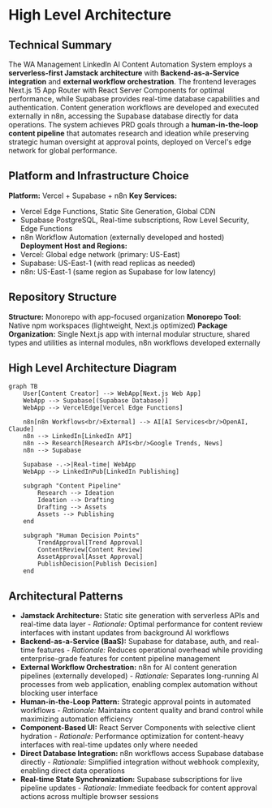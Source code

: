 # High Level Architecture

## Technical Summary

The WA Management LinkedIn AI Content Automation System employs a **serverless-first Jamstack architecture** with **Backend-as-a-Service integration** and **external workflow orchestration**. The frontend leverages Next.js 15 App Router with React Server Components for optimal performance, while Supabase provides real-time database capabilities and authentication. Content generation workflows are developed and executed externally in n8n, accessing the Supabase database directly for data operations. The system achieves PRD goals through a **human-in-the-loop content pipeline** that automates research and ideation while preserving strategic human oversight at approval points, deployed on Vercel's edge network for global performance.

## Platform and Infrastructure Choice

**Platform:** Vercel + Supabase + n8n
**Key Services:**

- Vercel Edge Functions, Static Site Generation, Global CDN
- Supabase PostgreSQL, Real-time subscriptions, Row Level Security, Edge Functions
- n8n Workflow Automation (externally developed and hosted)
  **Deployment Host and Regions:**
- Vercel: Global edge network (primary: US-East)
- Supabase: US-East-1 (with read replicas as needed)
- n8n: US-East-1 (same region as Supabase for low latency)

## Repository Structure

**Structure:** Monorepo with app-focused organization
**Monorepo Tool:** Native npm workspaces (lightweight, Next.js optimized)
**Package Organization:** Single Next.js app with internal modular structure, shared types and utilities as internal modules, n8n workflows developed externally

## High Level Architecture Diagram

```mermaid
graph TB
    User[Content Creator] --> WebApp[Next.js Web App]
    WebApp --> Supabase[(Supabase Database)]
    WebApp --> VercelEdge[Vercel Edge Functions]

    n8n[n8n Workflows<br/>External] --> AI[AI Services<br/>OpenAI, Claude]
    n8n --> LinkedIn[LinkedIn API]
    n8n --> Research[Research APIs<br/>Google Trends, News]
    n8n --> Supabase

    Supabase -.->|Real-time| WebApp
    WebApp --> LinkedInPub[LinkedIn Publishing]

    subgraph "Content Pipeline"
        Research --> Ideation
        Ideation --> Drafting
        Drafting --> Assets
        Assets --> Publishing
    end

    subgraph "Human Decision Points"
        TrendApproval[Trend Approval]
        ContentReview[Content Review]
        AssetApproval[Asset Approval]
        PublishDecision[Publish Decision]
    end
```

## Architectural Patterns

- **Jamstack Architecture:** Static site generation with serverless APIs and real-time data layer - _Rationale:_ Optimal performance for content review interfaces with instant updates from background AI workflows
- **Backend-as-a-Service (BaaS):** Supabase for database, auth, and real-time features - _Rationale:_ Reduces operational overhead while providing enterprise-grade features for content pipeline management
- **External Workflow Orchestration:** n8n for AI content generation pipelines (externally developed) - _Rationale:_ Separates long-running AI processes from web application, enabling complex automation without blocking user interface
- **Human-in-the-Loop Pattern:** Strategic approval points in automated workflows - _Rationale:_ Maintains content quality and brand control while maximizing automation efficiency
- **Component-Based UI:** React Server Components with selective client hydration - _Rationale:_ Performance optimization for content-heavy interfaces with real-time updates only where needed
- **Direct Database Integration:** n8n workflows access Supabase database directly - _Rationale:_ Simplified integration without webhook complexity, enabling direct data operations
- **Real-time State Synchronization:** Supabase subscriptions for live pipeline updates - _Rationale:_ Immediate feedback for content approval actions across multiple browser sessions
